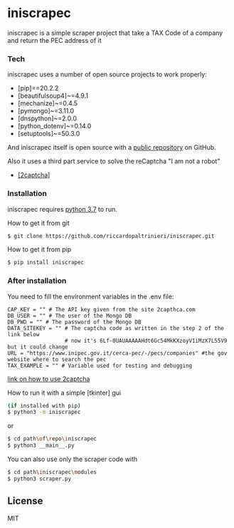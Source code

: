 # iniscrapec

iniscrapec is a simple scraper project that take a TAX Code of a company and return the PEC address 
of it

### Tech

iniscrapec uses a number of open source projects to work properly:

* [pip]==20.2.2
* [beautifulsoup4]~=4.9.1
* [mechanize]~=0.4.5
* [pymongo]~=3.11.0
* [dnspython]~=2.0.0
* [python_dotenv]~=0.14.0
* [setuptools]~=50.3.0

And iniscrapec itself is open source with a [public repository](https://github.com/riccardopaltrinieri/iniscrapec)
on GitHub.

Also it uses a third part service to solve the reCaptcha "I am not a robot"

* [[2captcha]](https://2captcha.com/)
 
### Installation

iniscrapec requires [python 3.7](https://https://www.python.org/) to run.       

How to get it from git
```sh
$ git clone https://github.com/riccardopaltrinieri/iniscrapec.git
```
How to get it from pip
```sh
$ pip install iniscrapec
```
### After installation
You need to fill the environment variables in the .env file:    
```
CAP_KEY = "" # The API key given from the site 2capthca.com
DB_USER = "" # The user of the Mongo DB 
DB_PWD = "" # The password of the Mongo DB
DATA_SITEKEY = "" # The captcha code as written in the step 2 of the link below
				  # now it's 6Lf-0UAUAAAAAHdt6Gc54MkKXzoyV1iMzX7L55V9 but it could change
URL = "https://www.inipec.gov.it/cerca-pec/-/pecs/companies" #the gov website where to search the pec
TAX_EXAMPLE = "" # Variable used for testing and debugging
```
[link on how to use 2captcha](https://2captcha.com/2captcha-api#solving_recaptchav2_new)        

How to run it with a simple [tkinter] gui
```sh
(if installed with pip)
$ python3 -m iniscrapec
```
or
```sh
$ cd path\of\repo\iniscrapec
$ python3 __main__.py
```
You can also use only the scraper code with
```sh
$ cd path\iniscrapec\modules
$ python3 scraper.py
```

License
----

MIT
